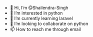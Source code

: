 - 👋 Hi, I’m @Shailendra-Singh
- 👀 I’m interested in python
- 🌱 I’m currently learning laravel 
- 💞️ I’m looking to collaborate on python
- 📫 How to reach me through email

<!---
shailendra-singh-yadav/shailendra-singh-yadav is a ✨ special ✨ repository because its `README.md` (this file) appears on your GitHub profile.
You can click the Preview link to take a look at your changes.
--->
